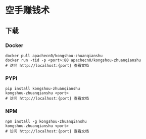 # 空手赚钱术

## 下载

### Docker

```
docker pull apachecn0/kongshou-zhuanqianshu
docker run -tid -p <port>:80 apachecn0/kongshou-zhuanqianshu
# 访问 http://localhost:{port} 查看文档
```

### PYPI

```
pip install kongshou-zhuanqianshu
kongshou-zhuanqianshu <port>
# 访问 http://localhost:{port} 查看文档
```

### NPM

```
npm install -g kongshou-zhuanqianshu
kongshou-zhuanqianshu <port>
# 访问 http://localhost:{port} 查看文档
```